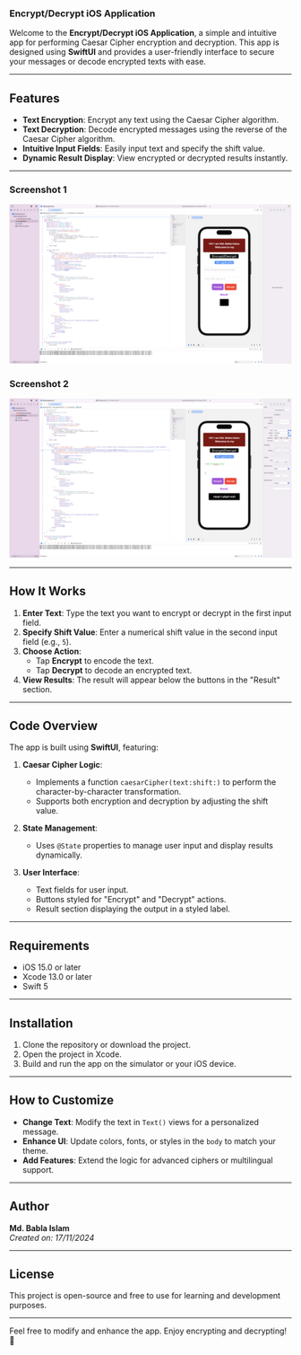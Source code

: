 ### Encrypt/Decrypt iOS Application

Welcome to the **Encrypt/Decrypt iOS Application**, a simple and intuitive app for performing Caesar Cipher encryption and decryption. This app is designed using **SwiftUI** and provides a user-friendly interface to secure your messages or decode encrypted texts with ease.

---

## Features

- **Text Encryption**: Encrypt any text using the Caesar Cipher algorithm.
- **Text Decryption**: Decode encrypted messages using the reverse of the Caesar Cipher algorithm.
- **Intuitive Input Fields**: Easily input text and specify the shift value.
- **Dynamic Result Display**: View encrypted or decrypted results instantly.

---

### Screenshot 1
![Screenshot 1](./screenshot1.png)

### Screenshot 2
![Screenshot 2](./screenshot2.png)

---


## How It Works

1. **Enter Text**: Type the text you want to encrypt or decrypt in the first input field.
2. **Specify Shift Value**: Enter a numerical shift value in the second input field (e.g., `5`).
3. **Choose Action**:
   - Tap **Encrypt** to encode the text.
   - Tap **Decrypt** to decode an encrypted text.
4. **View Results**: The result will appear below the buttons in the "Result" section.

---

## Code Overview

The app is built using **SwiftUI**, featuring:

1. **Caesar Cipher Logic**:
   - Implements a function `caesarCipher(text:shift:)` to perform the character-by-character transformation.
   - Supports both encryption and decryption by adjusting the shift value.
   
2. **State Management**:
   - Uses `@State` properties to manage user input and display results dynamically.

3. **User Interface**:
   - Text fields for user input.
   - Buttons styled for "Encrypt" and "Decrypt" actions.
   - Result section displaying the output in a styled label.

---

## Requirements

- iOS 15.0 or later
- Xcode 13.0 or later
- Swift 5

---

## Installation

1. Clone the repository or download the project.
2. Open the project in Xcode.
3. Build and run the app on the simulator or your iOS device.

---

## How to Customize

- **Change Text**: Modify the text in `Text()` views for a personalized message.
- **Enhance UI**: Update colors, fonts, or styles in the `body` to match your theme.
- **Add Features**: Extend the logic for advanced ciphers or multilingual support.

---

## Author

**Md. Babla Islam**  
*Created on: 17/11/2024*  

---

## License

This project is open-source and free to use for learning and development purposes.

--- 

Feel free to modify and enhance the app. Enjoy encrypting and decrypting! 🎉
